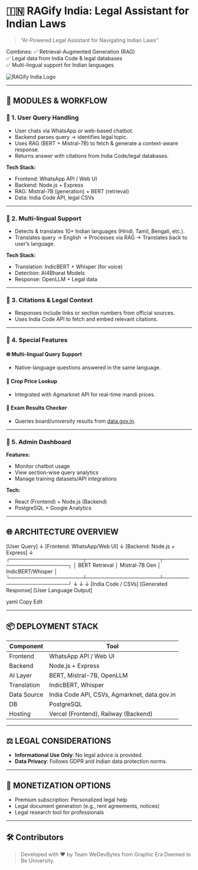 # 🇮🇳 RAGify India: Legal Assistant for Indian Laws

> “AI-Powered Legal Assistant for Navigating Indian Laws”

Combines:
✅ Retrieval-Augmented Generation (RAG)  
✅ Legal data from India Code & legal databases  
✅ Multi-lingual support for Indian languages

![RAGify India Logo](A_2D_digital_graphic_design_logo_for_"RAGify_India.png)

---

## 🧱 MODULES & WORKFLOW

### 🔹 1. User Query Handling

- User chats via WhatsApp or web-based chatbot.
- Backend parses query → identifies legal topic.
- Uses RAG (BERT + Mistral-7B) to fetch & generate a context-aware response.
- Returns answer with citations from India Code/legal databases.

**Tech Stack:**
- Frontend: WhatsApp API / Web UI
- Backend: Node.js + Express
- RAG: Mistral-7B (generation) + BERT (retrieval)
- Data: India Code API, legal CSVs

---

### 🔹 2. Multi-lingual Support

- Detects & translates 10+ Indian languages (Hindi, Tamil, Bengali, etc.).
- Translates query → English → Processes via RAG → Translates back to user’s language.

**Tech Stack:**
- Translation: IndicBERT + Whisper (for voice)
- Detection: AI4Bharat Models
- Response: OpenLLM + Legal data

---

### 🔹 3. Citations & Legal Context

- Responses include links or section numbers from official sources.
- Uses India Code API to fetch and embed relevant citations.

---

### 🔹 4. Special Features

#### 🌐 Multi-lingual Query Support
- Native-language questions answered in the same language.

#### 🌾 Crop Price Lookup
- Integrated with Agmarknet API for real-time mandi prices.

#### 📝 Exam Results Checker
- Queries board/university results from [data.gov.in](https://data.gov.in/).

---

### 🔹 5. Admin Dashboard

**Features:**
- Monitor chatbot usage
- View section-wise query analytics
- Manage training datasets/API integrations

**Tech:**
- React (Frontend) + Node.js (Backend)
- PostgreSQL + Google Analytics

---

## 🌐 ARCHITECTURE OVERVIEW

[User Query]
↓
[Frontend: WhatsApp/Web UI]
↓
[Backend: Node.js + Express]
↓
┌────────────────────┬────────────────────┬────────────────────────┐
│ BERT Retrieval │ Mistral-7B Gen │ IndicBERT/Whisper │
└────────────────────┴────────────────────┴────────────────────────┘
↓ ↓ ↓
[India Code / CSVs] [Generated Response] [User Language Output]

yaml
Copy
Edit


---

## 📦 DEPLOYMENT STACK

| Component         | Tool                                                |
|------------------|-----------------------------------------------------|
| Frontend          | WhatsApp API / Web UI                              |
| Backend           | Node.js + Express                                   |
| AI Layer          | BERT, Mistral-7B, OpenLLM                           |
| Translation       | IndicBERT, Whisper                                  |
| Data Source       | India Code API, CSVs, Agmarknet, data.gov.in       |
| DB                | PostgreSQL                                          |
| Hosting           | Vercel (Frontend), Railway (Backend)               |

---

## ⚖️ LEGAL CONSIDERATIONS

- **Informational Use Only**: No legal advice is provided.
- **Data Privacy**: Follows GDPR and Indian data protection norms.

---

## 💸 MONETIZATION OPTIONS

- Premium subscription: Personalized legal help
- Legal document generation (e.g., rent agreements, notices)
- Legal research tool for professionals

---

## 🛠️ Contributors

> Developed with ❤️ by Team WeDevBytes from Graphic Era Deemed to Be University.
